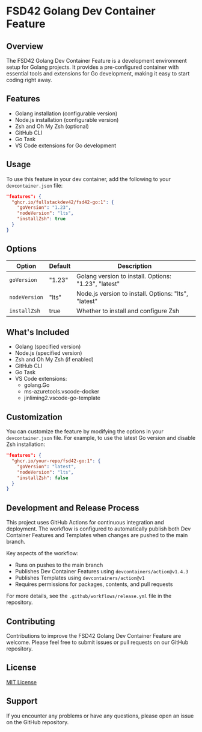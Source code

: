 # FSD42 Golang Dev Container Feature

## Overview

The FSD42 Golang Dev Container Feature is a development environment setup for Golang projects. It provides a pre-configured container with essential tools and extensions for Go development, making it easy to start coding right away.

## Features

- Golang installation (configurable version)
- Node.js installation (configurable version)
- Zsh and Oh My Zsh (optional)
- GitHub CLI
- Go Task
- VS Code extensions for Go development

## Usage

To use this feature in your dev container, add the following to your `devcontainer.json` file:

```json
"features": {
  "ghcr.io/fullstackdev42/fsd42-go:1": {
    "goVersion": "1.23",
    "nodeVersion": "lts",
    "installZsh": true
  }
}
```

## Options

| Option | Default | Description |
|--------|---------|-------------|
| `goVersion` | "1.23" | Golang version to install. Options: "1.23", "latest" |
| `nodeVersion` | "lts" | Node.js version to install. Options: "lts", "latest" |
| `installZsh` | true | Whether to install and configure Zsh |

## What's Included

- Golang (specified version)
- Node.js (specified version)
- Zsh and Oh My Zsh (if enabled)
- GitHub CLI
- Go Task
- VS Code extensions:
  - golang.Go
  - ms-azuretools.vscode-docker
  - jinliming2.vscode-go-template

## Customization

You can customize the feature by modifying the options in your `devcontainer.json` file. For example, to use the latest Go version and disable Zsh installation:

```json
"features": {
  "ghcr.io/your-repo/fsd42-go:1": {
    "goVersion": "latest",
    "nodeVersion": "lts",
    "installZsh": false
  }
}
```

## Development and Release Process

This project uses GitHub Actions for continuous integration and deployment. The workflow is configured to automatically publish both Dev Container Features and Templates when changes are pushed to the main branch.

Key aspects of the workflow:
- Runs on pushes to the main branch
- Publishes Dev Container Features using `devcontainers/action@v1.4.3`
- Publishes Templates using `devcontainers/action@v1`
- Requires permissions for packages, contents, and pull requests

For more details, see the `.github/workflows/release.yml` file in the repository.

## Contributing

Contributions to improve the FSD42 Golang Dev Container Feature are welcome. Please feel free to submit issues or pull requests on our GitHub repository.

## License

[MIT License](LICENSE)

## Support

If you encounter any problems or have any questions, please open an issue on the GitHub repository.
